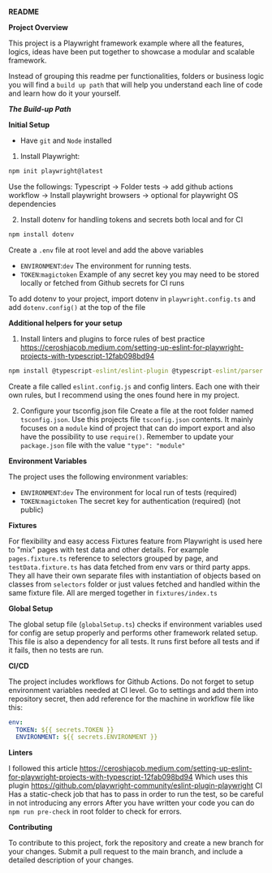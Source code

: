 **README**

**Project Overview**

This project is a Playwright framework example where all the features, logics, ideas have been put together to showcase a modular and scalable framework.

Instead of grouping this readme per functionalities, folders or business logic you will find a `build up path` that will help you understand each line of code and learn how do it your yourself.

**_The Build-up Path_**

**Initial Setup**

- Have `git` and `Node` installed

1. Install Playwright:

```cmd
npm init playwright@latest
```

Use the followings:
Typescript -> Folder tests -> add github actions workflow -> Install playwright browsers -> optional for playwright OS dependencies

2. Install dotenv for handling tokens and secrets both local and for CI

```cmd
npm install dotenv
```

Create a `.env` file at root level and add the above variables

- `ENVIRONMENT`:`dev` The environment for running tests.
- `TOKEN`:`magictoken` Example of any secret key you may need to be stored locally or fetched from Github secrets for CI runs

To add dotenv to your project, import dotenv in `playwright.config.ts` and add `dotenv.config()` at the top of the file

**Additional helpers for your setup**

1. Install linters and plugins to force rules of best practice
   https://ceroshjacob.medium.com/setting-up-eslint-for-playwright-projects-with-typescript-12fab098bd94

```cmd
npm install @typescript-eslint/eslint-plugin @typescript-eslint/parser eslint-plugin-playwright
```

Create a file called `eslint.config.js` and config linters. Each one with their own rules, but I recommend using the ones found here in my project.

2. Configure your tsconfig.json file
   Create a file at the root folder named `tsconfig.json`. Use this projects file `tsconfig.json` contents. It mainly focuses on a `module` kind of project that can do import export and also have the possibility to use `require()`. Remember to update your `package.json` file with the value `"type": "module"`

**Environment Variables**

The project uses the following environment variables:

- `ENVIRONMENT`:`dev` The environment for local run of tests (required)
- `TOKEN`:`magictoken` The secret key for authentication (required) (not public)

**Fixtures**

For flexibility and easy access Fixtures feature from Playwright is used here to "mix" pages with test data and other details. For example `pages.fixture.ts` reference to selectors grouped by page, and `testData.fixture.ts` has data fetched from env vars or third party apps. They all have their own separate files with instantiation of objects based on classes from `selectors` folder or just values fetched and handled within the same fixture file. All are merged together in `fixtures/index.ts`

**Global Setup**

The global setup file (`globalSetup.ts`) checks if environment variables used for config are setup properly and performs other framework related setup. This file is also a dependency for all tests. It runs first before all tests and if it fails, then no tests are run.

**CI/CD**

The project includes workflows for Github Actions. Do not forget to setup environment variables needed at CI level.
Go to settings and add them into repository secret, then add reference for the machine in workflow file like this:

```yaml
env:
  TOKEN: ${{ secrets.TOKEN }}
  ENVIRONMENT: ${{ secrets.ENVIRONMENT }}
```

**Linters**

I followed this article https://ceroshjacob.medium.com/setting-up-eslint-for-playwright-projects-with-typescript-12fab098bd94
Which uses this plugin https://github.com/playwright-community/eslint-plugin-playwright
CI Has a static-check job that has to pass in order to run the test, so be careful in not introducing any errors
After you have written your code you can do `npm run pre-check` in root folder to check for errors.

**Contributing**

To contribute to this project, fork the repository and create a new branch for your changes. Submit a pull request to the main branch, and include a detailed description of your changes.
